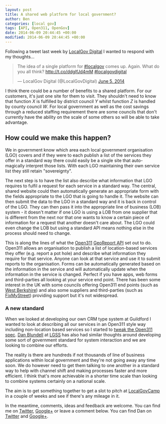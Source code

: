 ```yaml
---
layout: post
title: A shared web platform for local government?
author: Ben
categories: [local gov]
tags: [API, Open311, OpenGov]
date: 2014-06-09 20:44:45 +00:00
modified: 2014-06-09 20:44:45 +00:00
---
```

Following a tweet last week by <a href="http://localgovdigital.info/">LocalGov Digital</a> I wanted to respond with my thoughts...

<blockquote class="twitter-tweet" lang="en"><p>The idea of a single platform for <a href="https://twitter.com/search?q=%23localgov&amp;src=hash">#localgov</a> comes up. Again. What do you all think? <a href="http://t.co/ddglfJd4mM">http://t.co/ddglfJd4mM</a> <a href="https://twitter.com/search?q=%23localgovdigital&amp;src=hash">#localgovdigital</a></p>
<p>&mdash; LocalGov Digital (@LocalGovDigital) <a href="https://twitter.com/LocalGovDigital/statuses/474431713981259777">June 5, 2014</a></p></blockquote>
<script async src="//platform.twitter.com/widgets.js?x26053" charset="utf-8"></script>

I think there could be a number of benefits to a shared platform. For our customers, it's just one site for them to visit. They shouldn't need to know that function _X_ is fulfilled by district council _Y_ whilst function _Z_ is handled by county council _W_. For local government as well as the cost savings through a reduced staffing requirement there are some councils that don't currently have the ability on the scale of some others so will be able to take advantage.

## How could we make this happen?

We in government know which area each local government organisation (LGO) covers and if they were to each publish a list of the services they offer in a standard way there could easily be a single site that auto-magically interpret those lists. With each LGO maintaining their own service list they still retain "sovereignty".

The next step is to have the list also describe what information that LGO requires to fulfil a request for each service in a standard way. The central, shared website could then automatically generate an appropriate form with the fields appropriate to the LGO that is going to handle it. The website can then submit the data to the LGO in a standard way and it is back in control of the LGO. They can then pass it into the appropriate line of business (LOB) system - it doesn't matter if one LGO is using a LOB from one supplier that is different from the next nor that one wants to know a certain piece of information for a request that another doesn't care about. The LGO could even change the LOB but using a standard API means nothing else in the process should need to change.

This is along the lines of what the <a href="http://www.open311.org/learn/" target="_blank">Open311</a> <a href="http://wiki.open311.org/GeoReport_v2" target="_blank">GeoReport API</a> set out to do. Open311 allows an organisation to publish a list of location-based services they offer (e.g. report a pot hole) and describe what information they require for that service. Anyone can look at that service and use it to submit reports to the organisation. Forms can be automatically generated based on the information in the service and will automatically update when the information in the service is changed. Perfect if you have apps, web forms and third-parties all looking at your service end point. There has been some interest in the UK with some councils offering Open311 end points (such as <a href="http://www.westberks.gov.uk/webservices/open311.asmx" target="_blank">West Berkshire</a>) and also some suppliers and third-parties (such as <a href="http://www.fixmystreet.com/open311" target="_blank">FixMyStreet</a>) providing support but it's not widespread.

### A new standard

When we looked at developing our own CRM type system at Guildford I wanted to look at describing all our services in an Open311 style way including non-location based services so I started to <a href="http://bforben.github.io/Open311/ReportApi.htm" target="_blank">tweak the Open311 spec</a>. <a href="http://danblundell.com/" target="_blank">Dan Blundell</a> at <a href="http://www.lgss.co.uk/Pages/Home.aspx" target="_blank">LGSS</a> has also had similar thoughts around developing some sort of government standard for system interaction and we are looking to combine our efforts.

The reality is there are hundreds if not thousands of line of business applications within local government and they're not going away any time soon. We do however need to get them talking to one another in a standard way to help with channel shift and making processes faster and more efficient. I think that's more achievable in a shorter time scale than looking to combine systems certainly on a national scale.

The aim is to get something together to get a slot to pitch at <a href="http://sites.idea.gov.uk/localgovdigital/localgovcamp-2014/" target="_blank">LocalGovCamp</a> in a couple of weeks and see if there's any mileage in it.

In the meantime, comments, ideas and feedback are welcome. You can find me on <a href="https://twitter.com/_BforBen" target="_blank">Twitter</a>, <a href="https://plus.google.com/106837556918973875033" target="_blank">Google+</a> or leave a comment below. You can find Dan on <a href="https://twitter.com/danblundell" target="_blank">Twitter</a> and <a href="https://plus.google.com/+DanielBlundell" target="_blank">Google+</a>.